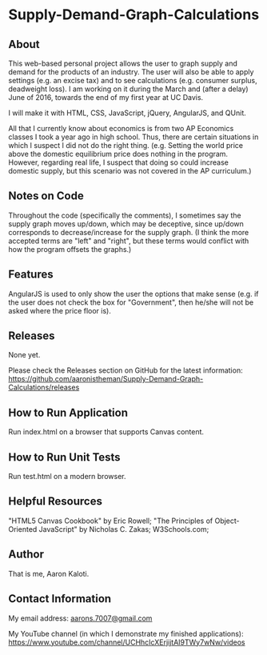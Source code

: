 # Supply-Demand-Graph-Calculations

About
-----

This web-based personal project allows the user to graph supply and
demand
for the products of an industry. The user will also
be able to apply settings (e.g. an excise tax) and to see calculations
(e.g. consumer surplus, deadweight loss).
I am working on it during the March and (after a delay) June of 2016,
towards the end of my first year at UC Davis.

I will make it with HTML, CSS, JavaScript, jQuery, AngularJS, and QUnit.

All that I currently know about economics is from two AP Economics classes
I took a year ago in high school. Thus, there are certain situations in
which I suspect I did not do the right thing. (e.g. Setting the world
price above the domestic equilibrium price does nothing in the program.
However, regarding real life, I suspect that
doing so could increase domestic supply, but this scenario was not
covered in the AP curriculum.)

Notes on Code
-------------

Throughout the code (specifically the comments), I sometimes say
the supply graph moves up/down, which may be deceptive, since
up/down corresponds to decrease/increase for the supply graph. (I
think the more accepted terms are "left" and "right", but these
terms would conflict with how the program offsets the graphs.)

Features
--------

AngularJS is used to only show the user the options that make sense
(e.g. if the user does not check the box for "Government", then he/she
will not be asked where the price floor is).

Releases
--------

None yet.

Please check the Releases section on GitHub for the latest information:
https://github.com/aaronistheman/Supply-Demand-Graph-Calculations/releases

How to Run Application
----------------------

Run index.html on a browser that supports Canvas content.

How to Run Unit Tests
---------------------

Run test.html on a modern browser.

Helpful Resources
-----------------

"HTML5 Canvas Cookbook" by Eric Rowell;
"The Principles of Object-Oriented JavaScript" by Nicholas C. Zakas;
W3Schools.com;

Author
------

That is me, Aaron Kaloti.

Contact Information
-------------------

My email address: aarons.7007@gmail.com

My YouTube channel (in which I demonstrate my finished applications):
https://www.youtube.com/channel/UCHhcIcXErjijtAI9TWy7wNw/videos
